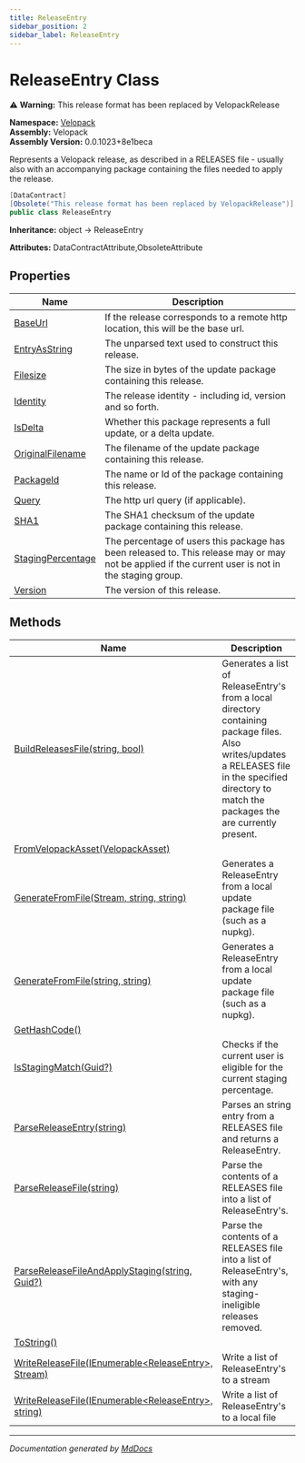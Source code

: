 ```yaml
---
title: ReleaseEntry
sidebar_position: 2
sidebar_label: ReleaseEntry
---
```

<!--  
  <auto-generated>   
    The contents of this file were generated by a tool.  
    Changes to this file may be list if the file is regenerated  
  </auto-generated>   
-->

# ReleaseEntry Class

⚠️ **Warning:** This release format has been replaced by VelopackRelease

**Namespace:** [Velopack](../index.md)  
**Assembly:** Velopack  
**Assembly Version:** 0.0.1023+8e1beca

Represents a Velopack release, as described in a RELEASES file \- usually also with an  accompanying package containing the files needed to apply the release.

```csharp
[DataContract]
[Obsolete("This release format has been replaced by VelopackRelease")]
public class ReleaseEntry
```

**Inheritance:** object → ReleaseEntry

**Attributes:** DataContractAttribute,ObsoleteAttribute

## Properties

| Name                                                 | Description                                                                                                                                        |
| ---------------------------------------------------- | -------------------------------------------------------------------------------------------------------------------------------------------------- |
| [BaseUrl](properties/BaseUrl.md)                     |  If the release corresponds to a remote http location, this will be the base url.                                                                  |
| [EntryAsString](properties/EntryAsString.md)         |  The unparsed text used to construct this release.                                                                                                 |
| [Filesize](properties/Filesize.md)                   |  The size in bytes of the update package containing this release.                                                                                  |
| [Identity](properties/Identity.md)                   |  The release identity \- including id, version and so forth.                                                                                       |
| [IsDelta](properties/IsDelta.md)                     |  Whether this package represents a full update, or a delta update.                                                                                 |
| [OriginalFilename](properties/OriginalFilename.md)   |  The filename of the update package containing this release.                                                                                       |
| [PackageId](properties/PackageId.md)                 |  The name or Id of the package containing this release.                                                                                            |
| [Query](properties/Query.md)                         |  The http url query (if applicable).                                                                                                               |
| [SHA1](properties/SHA1.md)                           |  The SHA1 checksum of the update package containing this release.                                                                                  |
| [StagingPercentage](properties/StagingPercentage.md) | The percentage of users this package has been released to. This release may or may not be applied if the current user is not in the staging group. |
| [Version](properties/Version.md)                     |  The version of this release.                                                                                                                      |

## Methods

| Name                                                                                                                                | Description                                                                                                                                                                                          |
| ----------------------------------------------------------------------------------------------------------------------------------- | ---------------------------------------------------------------------------------------------------------------------------------------------------------------------------------------------------- |
| [BuildReleasesFile(string, bool)](methods/BuildReleasesFile.md)                                                                     | Generates a list of ReleaseEntry's from a local directory containing package files. Also writes\/updates a RELEASES file in the specified directory to match the packages the are currently present. |
| [FromVelopackAsset(VelopackAsset)](methods/FromVelopackAsset.md)                                                                    |                                                                                                                                                                                                      |
| [GenerateFromFile(Stream, string, string)](methods/GenerateFromFile.md#generatefromfilestream-string-string)                        | Generates a ReleaseEntry from a local update package file (such as a nupkg).                                                                                                                         |
| [GenerateFromFile(string, string)](methods/GenerateFromFile.md#generatefromfilestring-string)                                       | Generates a ReleaseEntry from a local update package file (such as a nupkg).                                                                                                                         |
| [GetHashCode()](methods/GetHashCode.md)                                                                                             |                                                                                                                                                                                                      |
| [IsStagingMatch(Guid?)](methods/IsStagingMatch.md)                                                                                  | Checks if the current user is eligible for the current staging percentage.                                                                                                                           |
| [ParseReleaseEntry(string)](methods/ParseReleaseEntry.md)                                                                           | Parses an string entry from a RELEASES file and returns a ReleaseEntry.                                                                                                                              |
| [ParseReleaseFile(string)](methods/ParseReleaseFile.md)                                                                             | Parse the contents of a RELEASES file into a list of ReleaseEntry's.                                                                                                                                 |
| [ParseReleaseFileAndApplyStaging(string, Guid?)](methods/ParseReleaseFileAndApplyStaging.md)                                        | Parse the contents of a RELEASES file into a list of ReleaseEntry's, with any staging\-ineligible releases removed.                                                                                  |
| [ToString()](methods/ToString.md)                                                                                                   |                                                                                                                                                                                                      |
| [WriteReleaseFile(IEnumerable\<ReleaseEntry\>, Stream)](methods/WriteReleaseFile.md#writereleasefileienumerablereleaseentry-stream) | Write a list of ReleaseEntry's to a stream                                                                                                                                                           |
| [WriteReleaseFile(IEnumerable\<ReleaseEntry\>, string)](methods/WriteReleaseFile.md#writereleasefileienumerablereleaseentry-string) | Write a list of ReleaseEntry's to a local file                                                                                                                                                       |

___

*Documentation generated by [MdDocs](https://github.com/ap0llo/mddocs)*
